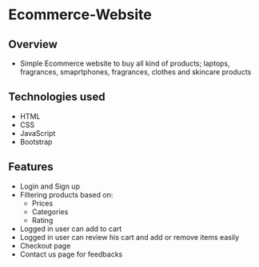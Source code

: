 # Ecommerce-Website
## Overview
* Simple Ecommerce website to buy all kind of products; laptops, fragrances, smaprtphones, fragrances, clothes and skincare products 
## Technologies used
* HTML
* CSS
* JavaScript
* Bootstrap
## Features
* Login and Sign up
* Filtering products based on:
  * Prices
  * Categories
  * Rating
* Logged in user can add to cart
* Logged in user can review his cart and add or remove items easily
* Checkout page
* Contact us page for feedbacks


